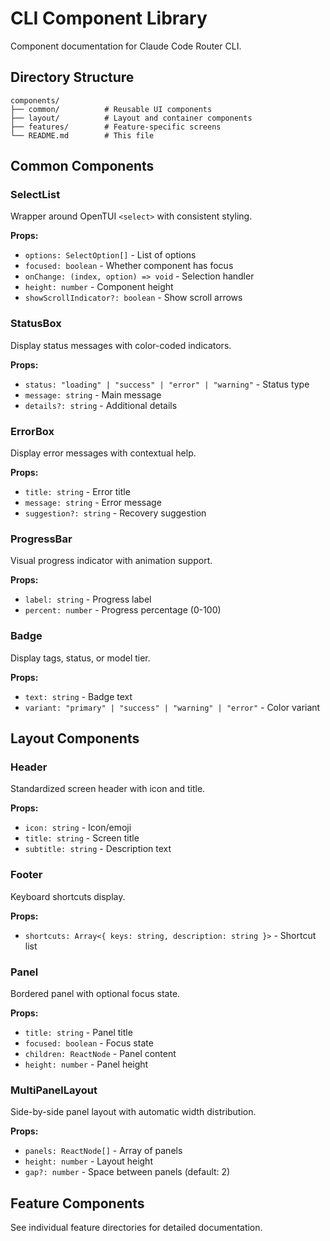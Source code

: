 # CLI Component Library

Component documentation for Claude Code Router CLI.

## Directory Structure

```
components/
├── common/          # Reusable UI components
├── layout/          # Layout and container components
├── features/        # Feature-specific screens
└── README.md        # This file
```

## Common Components

### SelectList
Wrapper around OpenTUI `<select>` with consistent styling.

**Props:**
- `options: SelectOption[]` - List of options
- `focused: boolean` - Whether component has focus
- `onChange: (index, option) => void` - Selection handler
- `height: number` - Component height
- `showScrollIndicator?: boolean` - Show scroll arrows

### StatusBox
Display status messages with color-coded indicators.

**Props:**
- `status: "loading" | "success" | "error" | "warning"` - Status type
- `message: string` - Main message
- `details?: string` - Additional details

### ErrorBox
Display error messages with contextual help.

**Props:**
- `title: string` - Error title
- `message: string` - Error message
- `suggestion?: string` - Recovery suggestion

### ProgressBar
Visual progress indicator with animation support.

**Props:**
- `label: string` - Progress label
- `percent: number` - Progress percentage (0-100)

### Badge
Display tags, status, or model tier.

**Props:**
- `text: string` - Badge text
- `variant: "primary" | "success" | "warning" | "error"` - Color variant

## Layout Components

### Header
Standardized screen header with icon and title.

**Props:**
- `icon: string` - Icon/emoji
- `title: string` - Screen title
- `subtitle: string` - Description text

### Footer
Keyboard shortcuts display.

**Props:**
- `shortcuts: Array<{ keys: string, description: string }>` - Shortcut list

### Panel
Bordered panel with optional focus state.

**Props:**
- `title: string` - Panel title
- `focused: boolean` - Focus state
- `children: ReactNode` - Panel content
- `height: number` - Panel height

### MultiPanelLayout
Side-by-side panel layout with automatic width distribution.

**Props:**
- `panels: ReactNode[]` - Array of panels
- `height: number` - Layout height
- `gap?: number` - Space between panels (default: 2)

## Feature Components

See individual feature directories for detailed documentation.
